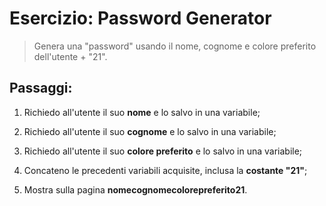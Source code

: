 # Esercizio: Password Generator
> Genera una "password" usando il nome, cognome e colore preferito dell'utente + "21".

## Passaggi:

1. Richiedo all'utente il suo **nome** e lo salvo in una variabile;

2. Richiedo all'utente il suo **cognome** e lo salvo in una variabile;

3. Richiedo all'utente il suo **colore preferito** e lo salvo in una variabile;

5. Concateno le precedenti variabili acquisite, inclusa la **costante "21"**;

4. Mostra sulla pagina **nomecognomecolorepreferito21**.
